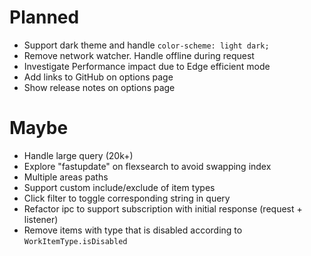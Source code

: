 # Planned

- Support dark theme and handle `color-scheme: light dark;`
- Remove network watcher. Handle offline during request
- Investigate Performance impact due to Edge efficient mode
- Add links to GitHub on options page
- Show release notes on options page

# Maybe

- Handle large query (20k+)
- Explore "fastupdate" on flexsearch to avoid swapping index
- Multiple areas paths
- Support custom include/exclude of item types
- Click filter to toggle corresponding string in query
- Refactor ipc to support subscription with initial response (request + listener)
- Remove items with type that is disabled according to `WorkItemType.isDisabled`
